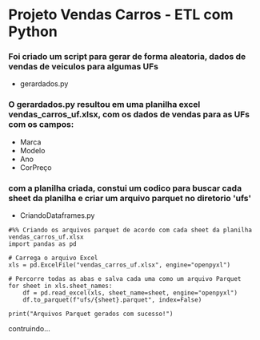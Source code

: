 # Projeto Vendas Carros - ETL com Python
### Foi criado um script para gerar de forma aleatoria, dados de vendas de veiculos para algumas UFs 
* gerardados.py

### O gerardados.py resultou em uma planilha excel vendas_carros_uf.xlsx, com os dados de vendas para as UFs com os campos:
* Marca
* Modelo
* Ano
* CorPreço

### com a planilha criada, constui um codico para buscar cada sheet da planilha e criar um arquivo parquet no diretorio 'ufs'
* CriandoDataframes.py

```
#%% Criando os arquivos parquet de acordo com cada sheet da planilha vendas_carros_uf.xlsx
import pandas as pd

# Carrega o arquivo Excel
xls = pd.ExcelFile("vendas_carros_uf.xlsx", engine="openpyxl")

# Percorre todas as abas e salva cada uma como um arquivo Parquet
for sheet in xls.sheet_names:
    df = pd.read_excel(xls, sheet_name=sheet, engine="openpyxl")
    df.to_parquet(f"ufs/{sheet}.parquet", index=False)

print("Arquivos Parquet gerados com sucesso!")
```

contruindo...

